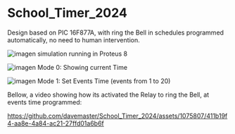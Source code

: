# School_Timer_2024
Design based on PIC 16F877A, with ring the Bell in schedules programmed automatically, no need to human intervention.

![imagen](https://github.com/davemaster/School_Timer_2024/assets/1075807/45677b37-9630-4954-b43c-4b2f16a6d82c)
simulation running in Proteus 8

![imagen](https://github.com/davemaster/School_Timer_2024/assets/1075807/5389d313-98ff-4f5e-bc6f-0b00e3400aa6)
Mode 0: Showing current Time

![imagen](https://github.com/davemaster/School_Timer_2024/assets/1075807/85c03a5c-0551-4162-96e3-36d537ecb35d)
Mode 1: Set Events Time (events from 1 to 20)

Bellow, a video showing how its activated the Relay to ring the Bell, at events time programmed:


https://github.com/davemaster/School_Timer_2024/assets/1075807/411b19f4-aa8e-4a84-ac21-27ffd01a6b6f




